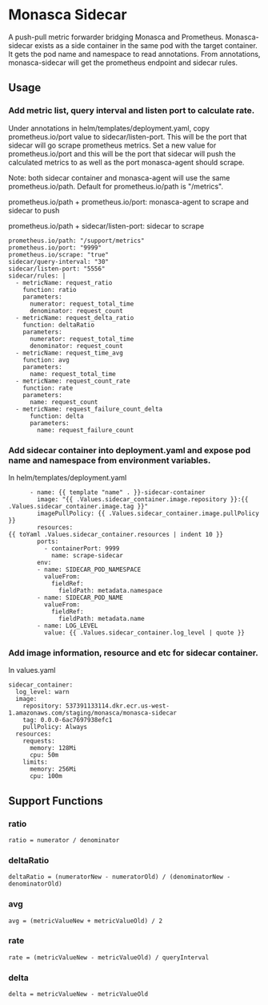# Monasca Sidecar
A push-pull metric forwarder bridging Monasca and Prometheus. Monasca-sidecar exists as a side container in the same pod with the target container. It gets the pod name and namespace to read annotations.
From annotations, monasca-sidecar will get the prometheus endpoint and sidecar rules.

## Usage

### Add metric list, query interval and listen port to calculate rate.
Under annotations in helm/templates/deployment.yaml, copy prometheus.io/port value to sidecar/listen-port. This will be the port that sidecar will go scrape prometheus metrics.
Set a new value for prometheus.io/port and this will be the port that sidecar will push the calculated metrics to as well as the port monasca-agent should scrape.

Note: both sidecar container and monasca-agent will use the same prometheus.io/path. Default for prometheus.io/path is "/metrics".

prometheus.io/path + prometheus.io/port: monasca-agent to scrape and sidecar to push

prometheus.io/path + sidecar/listen-port: sidecar to scrape

```
prometheus.io/path: "/support/metrics"
prometheus.io/port: "9999"
prometheus.io/scrape: "true"
sidecar/query-interval: "30"
sidecar/listen-port: "5556"
sidecar/rules: |
  - metricName: request_ratio
    function: ratio
    parameters:
      numerator: request_total_time
      denominator: request_count
  - metricName: request_delta_ratio
    function: deltaRatio
    parameters:
      numerator: request_total_time
      denominator: request_count
  - metricName: request_time_avg
    function: avg
    parameters:
      name: request_total_time
  - metricName: request_count_rate
    function: rate
    parameters:
      name: request_count
  - metricName: request_failure_count_delta
      function: delta
      parameters:
        name: request_failure_count
```

### Add sidecar container into deployment.yaml and expose pod name and namespace from environment variables.
In helm/templates/deployment.yaml

```
      - name: {{ template "name" . }}-sidecar-container
        image: "{{ .Values.sidecar_container.image.repository }}:{{ .Values.sidecar_container.image.tag }}"
        imagePullPolicy: {{ .Values.sidecar_container.image.pullPolicy }}
        resources:
{{ toYaml .Values.sidecar_container.resources | indent 10 }}
        ports:
          - containerPort: 9999
            name: scrape-sidecar
        env:
        - name: SIDECAR_POD_NAMESPACE
          valueFrom:
            fieldRef:
              fieldPath: metadata.namespace
        - name: SIDECAR_POD_NAME
          valueFrom:
            fieldRef:
              fieldPath: metadata.name
        - name: LOG_LEVEL
          value: {{ .Values.sidecar_container.log_level | quote }}
```

### Add image information, resource and etc for sidecar container.
In values.yaml

```
sidecar_container:
  log_level: warn
  image:
    repository: 537391133114.dkr.ecr.us-west-1.amazonaws.com/staging/monasca/monasca-sidecar
    tag: 0.0.0-6ac7697938efc1
    pullPolicy: Always
  resources:
    requests:
      memory: 128Mi
      cpu: 50m
    limits:
      memory: 256Mi
      cpu: 100m
```

## Support Functions

### ratio

```
ratio = numerator / denominator
```

### deltaRatio

```
deltaRatio = (numeratorNew - numeratorOld) / (denominatorNew - denominatorOld)
```

### avg

```
avg = (metricValueNew + metricValueOld) / 2
```

### rate

```
rate = (metricValueNew - metricValueOld) / queryInterval
```

### delta

```
delta = metricValueNew - metricValueOld
```